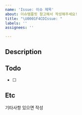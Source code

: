 ```yaml
---
name: 'Issue: 이슈 제목'
about: 이슈템플릿 참고해서 작성해주세요!
title: "\U0001F4CDIssue: "
labels: ''
assignees: ''

---
```


## Description

## Todo
- [ ]


## Etc
기타사항 있으면 작성
